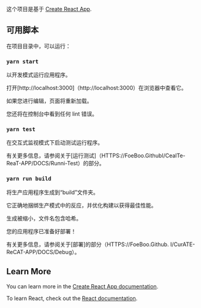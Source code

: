 <!--
 * @Description: 功能描述
 * @Author: 作者
 * @Date: 2019-08-30 17:42:15
 * @LastEditors: 最后编辑人
 * @LastEditTime: 2019-08-30 17:42:15
 -->
这个项目是基于 [Create React App](https://github.com/facebook/create-react-app).

## 可用脚本

在项目目录中，可以运行：

### `yarn start`

以开发模式运行应用程序。<br>

打开[http://localhost:3000]（http://localhost:3000）在浏览器中查看它。

如果您进行编辑，页面将重新加载。<br>

您还将在控制台中看到任何 lint 错误。

### `yarn test`

在交互式监视模式下启动测试运行程序。<br>

有关更多信息，请参阅关于[运行测试]（HTTPS://FoeBoo.GithubI/CealTe-ReaT-APP/DOCS/Runni-Test）的部分。

### `yarn run build`

将生产应用程序生成到“build”文件夹。<br>

它正确地捆绑生产模式中的反应，并优化构建以获得最佳性能。

生成被缩小，文件名包含哈希。

您的应用程序已准备好部署！

有关更多信息，请参阅关于[部署]的部分（HTTPS://FoeBoo.Github. I/CurATE-ReCAT-APP/DOCS/Debug）。

## Learn More

You can learn more in the [Create React App documentation](https://facebook.github.io/create-react-app/docs/getting-started).

To learn React, check out the [React documentation](https://reactjs.org/).
